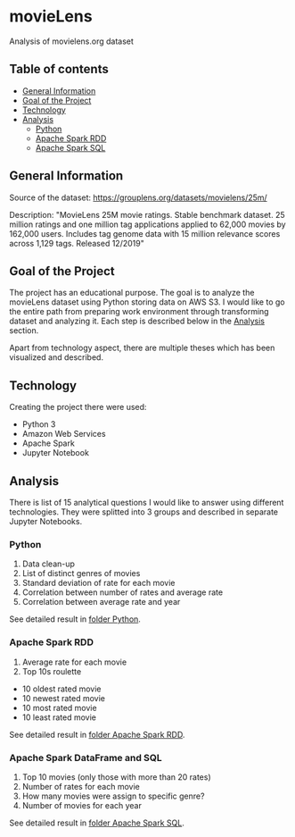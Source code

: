 # movieLens
Analysis of movielens.org dataset

## Table of contents
* [General Information](#general-information)
* [Goal of the Project](goal-of-the-project)
* [Technology](#technology)
* [Analysis](#analysis)
  * [Python](#python)
  * [Apache Spark RDD](#apache-spark-rdd)
  * [Apache Spark SQL](#apache-spark-sql)

## General Information
Source of the dataset: https://grouplens.org/datasets/movielens/25m/

Description: "MovieLens 25M movie ratings. Stable benchmark dataset. 25 million ratings and one million tag applications applied to 62,000 movies by 162,000 users. Includes tag genome data with 15 million relevance scores across 1,129 tags. Released 12/2019"


## Goal of the Project
The project has an educational purpose. The goal is to analyze the movieLens dataset using Python storing data on AWS S3.
I would like to go the entire path from preparing work environment through transforming dataset and analyzing it. Each step is described below in the [Analysis](#analysis) section.

Apart from technology aspect, there are multiple theses which has been visualized and described.

## Technology
Creating the project there were used:
* Python 3
* Amazon Web Services
* Apache Spark
* Jupyter Notebook

## Analysis
There is list of 15 analytical questions I would like to answer using different technologies. They were splitted into 3 groups and described in separate Jupyter Notebooks.


### Python
1. Data clean-up
2. List of distinct genres of movies
3. Standard deviation of rate for each movie
4. Correlation between number of rates and average rate
5. Correlation between average rate and year

See detailed result in [folder Python](http://github.com/mtomzynski).

### Apache Spark RDD
1. Average rate for each movie
2. Top 10s roulette
* 10 oldest rated movie
* 10 newest rated movie
* 10 most rated movie
* 10 least rated movie

See detailed result in [folder Apache Spark RDD](http://github.com/mtomzynski).

### Apache Spark DataFrame and SQL
1. Top 10 movies (only those with more than 20 rates)
2. Number of rates for each movie
3. How many movies were assign to specific genre?
4. Number of movies for each year

See detailed result in [folder Apache Spark SQL](http://github.com/mtomzynski).
